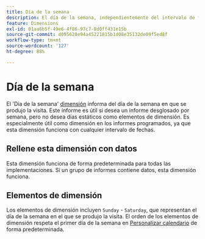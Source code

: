 ```yaml
---
title: Día de la semana
description: El día de la semana, independientemente del intervalo de fechas.
feature: Dimensions
exl-id: 01aa6b5f-49e6-4f86-97c7-8d0ff431e15b
source-git-commit: d095628e94a45221815b1d08e35132de09f5ed8f
workflow-type: tm+mt
source-wordcount: '127'
ht-degree: 88%

---
```


# Día de la semana

El &#39;Día de la semana&#39; [dimensión](overview.md) informa del día de la semana en que se produjo la visita. Este informe es útil si desea un informe desglosado por semana, pero no desea días estáticos como elementos de dimensión. Es especialmente útil como dimensión en los informes programados, ya que esta dimensión funciona con cualquier intervalo de fechas.

## Rellene esta dimensión con datos

Esta dimensión funciona de forma predeterminada para todas las implementaciones. Si un grupo de informes contiene datos, esta dimensión funciona.

## Elementos de dimensión

Los elementos de dimensión incluyen `Sunday` - `Saturday`, que representan el día de la semana en el que se produjo la visita. El orden de los elementos de dimensión respeta el primer día de la semana en [Personalizar calendario](/help/admin/admin/c-manage-report-suites/c-edit-report-suites/general/custom-calendar.md) de forma predeterminada.
